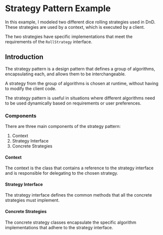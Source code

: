 # Strategy Pattern Example

In this example, I modeled two different dice rolling strategies used in DnD. These strategies are used by a context, which is executed by a client.

The two strategies have specific implementations that meet the requirements of the `RollStrategy` interface.

## Introduction

The strategy pattern is a design pattern that defines a group of algorithms, encapsulating each, and allows them to be interchangeable.

A strategy from the group of algorithms is chosen at runtime, without having to modify the client code.

The strategy pattern is useful in situations where different algorithms need to be used dynamically based on requirements or user preferences.

### Components

There are three main components of the strategy pattern:

1. Context
2. Strategy Interface
3. Concrete Strategies

#### Context

The context is the class that contains a reference to the strategy interface and is responsible for delegating to the chosen strategy.

#### Strategy Interface

The strategy interface defines the common methods that all the concrete strategies must implement.

#### Concrete Strategies

The concrete strategy classes encapsulate the specific algorithm implementations that adhere to the strategy interface.